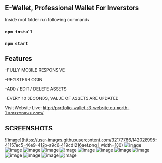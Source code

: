 E-Wallet, Professional Wallet For Inverstors
--------------------------------
Inside root folder run following commands  
### `npm install`
### `npm start`

Features
--------------------------------
-FULLY MOBILE RESPONSIVE 

-REGISTER-LOGIN 

-ADD / EDIT / DELETE ASSETS 

-EVERY 10 SECONDS, VALUE OF ASSETS ARE UPDATED


Visit Website Live: http://portfolio-wallet.s3-website.eu-north-1.amazonaws.com/

SCREENSHOTS
--------------------------------
![image](https://user-images.githubusercontent.com/32177766/142028995-41157ec5-40e9-412b-a9c6-419cd1216aef.png | width=100)
![image](https://user-images.githubusercontent.com/32177766/142029108-6039e544-a2ad-4e05-8ed7-6f59f01f6422.png)
![image](https://user-images.githubusercontent.com/32177766/142029121-9873ae2b-adf1-4957-a0b0-be821f6f88e0.png)
![image](https://user-images.githubusercontent.com/32177766/142029140-71f86831-c423-4427-90c6-066b8ff6cb06.png)
![image](https://user-images.githubusercontent.com/32177766/142029149-af822146-98b4-497c-82d2-25651ba24055.png)
![image](https://user-images.githubusercontent.com/32177766/142029156-2e13565d-cbe5-47c1-b82d-4b0f316d4477.png)
![image](https://user-images.githubusercontent.com/32177766/142029163-ae733151-8274-4fb0-a4b9-6fd36a1f3854.png)
![image](https://user-images.githubusercontent.com/32177766/142029178-d0f9c740-8357-4462-96d9-fa66e59f3c1e.png)
![image](https://user-images.githubusercontent.com/32177766/142029187-e19aa131-54c8-457e-87f8-c720fe6db4a6.png)
![image](https://user-images.githubusercontent.com/32177766/142029200-940d726c-b48d-47a2-9c87-046a73aa8565.png)
![image](https://user-images.githubusercontent.com/32177766/142029209-1b19cc7c-c180-41eb-9036-cf969726d847.png)
![image](https://user-images.githubusercontent.com/32177766/142029215-51c2374d-6c91-4247-aaf1-db994c97a5c0.png)
![image](https://user-images.githubusercontent.com/32177766/142029227-bd2405a5-49bf-426d-97ba-64f24302c5d0.png)
![image](https://user-images.githubusercontent.com/32177766/142029237-bb118c1f-ee04-48fa-aaab-f4f2174ca71b.png)
